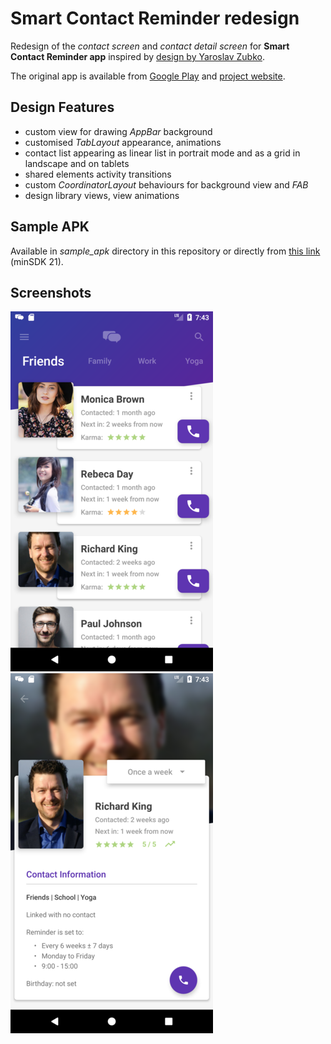 # Smart Contact Reminder redesign

Redesign of the *contact screen* and *contact detail screen* for **Smart Contact Reminder app** inspired by [design by Yaroslav Zubko](https://www.uplabs.com/posts/cinema-club-fest-interaction).

The original app is available from [Google Play](https://play.google.com/store/apps/details?id=me.barta.stayintouch) and [project website](https://stayintouch.barta.me/).

## Design Features
* custom view for drawing *AppBar* background
* customised *TabLayout* appearance, animations
* contact list appearing as linear list in portrait mode and as a grid in landscape and on tablets
* shared elements activity transitions
* custom *CoordinatorLayout* behaviours for background view and *FAB*
* design library views, view animations

## Sample APK
Available in *sample_apk* directory in this repository or directly from [this link](https://github.com/mbarta/scr-redesign/raw/develop/sample_apk/scr-redesign.apk) (minSDK 21).

## Screenshots
![Contact list](https://github.com/mbarta/scr-redesign/raw/develop/screenshots/list.png "Contact list")
![Contact detail](https://github.com/mbarta/scr-redesign/raw/develop/screenshots/detail.png "Contact detail")
